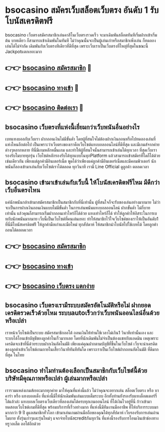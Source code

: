 # bsocasino สมัครเว็บสล็อตเว็บตรง อันดับ 1 รับโบนัสเครดิตฟรี

bsocasino เว็บตรงสมัครสมาชิกเล่นคาสิโนเว็บตรงรวดเร็ว จะมาเดิมพันสล็อตทันทีเริ่มฝากเข้าเริ่มต้น บาทเดียว ก็สามารถเข้าเดิมพันในทันที ไม่ว่าคุณนั้นจะเป็นผู้เล่นเก่าหรือสมาชิกเพิ่งเล่น ก็ทดลองเล่นได้ไม่จำกัด เดิมพันกับเว็บตรงทีเดียวที่ดีที่สุด เพราะเว็บเราเป็นเว็บตรงที่ใหญ่ที่สุดในขณะนี้ Jackpotแตกเยอะมาก

## 👉👉 [bsocasino สมัครสมาชิก](https://bit.ly/3Ckzg5n) 🎰
## 👉👉 [bsocasino ทางเข้า](https://bit.ly/3Ckzg5n) 🎰
## 👉👉 [bsocasino ติดต่อเรา](https://bit.ly/3Ckzg5n) 🎰

## bsocasino เว็บตรงที่แห่งนี้เยี่ยมกว่าเว็บพนันอื่นอย่างไร
เบทแทงบอลกับเว็บเรา ฝากถอนเงินไม่มีขั้นต่ำ โดยผู้ที่สนใจไม่ต้องฝากเงินถอนหรือไปทดลองเล่นที่แห่งไหนอีกต่อไป เป็นเพราะว่าเว็บตรงของเราคือเว็บไซต์แทงบอลออนไลน์ที่ดีที่สุด และมีเกมส์จากค่ายต่างๆหลากหลาย ทีนี่มีเกมหลักหมื่นเกม และทำให้ผู้ที่สนใจนั้นสามารถเข้าเล่นได้ทุกเวลา ที่สุดเว็บเรารองรับโมบายทุกรุ่น เว็บไซต์หลักรองรับได้ทุกแบบในทุกPlatform แล้วสามารถเข้าสมัครที่ใดก็ได้ด้วยเช่นเดียวกัน เพียงแต่ลูกค้ามีอินเตอร์เน็ต พูดได้ว่าเพียงแค่ลูกค้ามีอินเตอร์เน็ตและมีคอมพิวเตอร์ นักพนันก็ลองเข้ามาเล่นกับเว็บไซต์เราได้ตลอด ทุกวินาที เรามี Line Official ดูลูกค้า ตลอดเวลา

## bsocasino เข้ามาเข้าเล่นกับเว็บนี้ ให้โบนัสเครดิตฟรีไหม มีดีกว่าเว็บอื่นตรงไหน
แค่นักพนันกล้าเข้ามาสมัครสมาชิกเป็นสมาชิกกับที่นี่เท่านั้น ผู้ที่สนใจก็จะรับของเล่นอย่างมากมาย ไม่ว่าจะเป็นการฝากเงินถอนเงินแบบไม่มีขั้นต่ำ ในการเล่นพนันแทงบอลออนไลน์ ฝากขั้นต่ำ ไม่กี่บาทเท่านั้น แล้วคุณก็สามารถเริ่มฝากถอนเท่าไหร่ก็ได้ด้วย แทงเท่าไหร่ก็ได้ ทำให้ลูกค้าให้อิสระในการเบทกับนักพนันมากมาย เว็บนี้เป็นเว็บไซต์ที่คนเล่นเยอะ ทำให้สมาชิกไว้ใจเว็บไซต์ของเราให้เป็นอันดับ1 ที่นี่มีโบนัสเครดิตฟรี ให้ลูกค้ามือเก่าและมือใหม่ ทุกสัปดาห์ ให้สมาชิกนำโบนัสไปใช้เบทได้ โดยลูกค้าถอนได้ตลอดเวลา

## 👉👉 [bsocasino สมัครสมาชิก](https://bit.ly/3Ckzg5n)
## 👉👉 [bsocasino ทางเข้า](https://bit.ly/3Ckzg5n)
## 👉👉 [bsocasino เว็บตรง แตกง่าย](https://bit.ly/3Ckzg5n)

## bsocasino เว็บตรงเรามีระบบสมัครอัตโนมัติหรือไม่ ฝากยอดเครดิตรวดเร็วด้วยไหม ระบบautoเร็วกว่าเว็บพนันออนไลน์อื่นด้วยหรือเปล่า
เราหน้าเว็บไซต์เป็นระบบ สมัครสมาชิกออโต้ ถอนเงินให้ท่านใช้เวลาไม่เกิน1 วินาทีเท่านั้นเอง และระบบได้โอนเข้าบัญชีของลูกค้าในเร็วมากเลย โดยที่นักเดิมพันไม่จำเป็นต้องแชทกับแอดมิน เหตุเพราะเครดิตจะเข้าที่นี่ด้วยระบบฝากเงินอัตโนมัติ เพียงแค่คุณฝากตามบัญชีที่ขึ้นในเว็บไซต์ เว็บจะนำเครดิตของลูกค้าเข้าเว็บไซต์เกมภายในเสี้ยววินาทีทันทีทันใด เพราะเราเป็นเว็บไซต์ฝากถอนอัตโนมัติ ที่ดีมากที่สุด ในไทย

## bsocasino ทำไมท่านต้องเลือกเป็นสมาชิกกับเว็บไซต์นี้ด้วย บริษัทมีคุณภาพหรือเปล่า ผู้เล่นมากหรือเปล่า
เรารวมแหล่งเกมส์เยอะมากทุกค่าย มาให้คุณที่แห่งนี้แล้ว ไม่ว่าคุณจะอยากเล่น สล็อตเว็บตรง หรือ บาคาร่า หรือ แทงบอลเต็ง ที่แห่งนี้มีให้นักเดิมพันเล่นแบบเต็มระบบ อีกทั้งท่านยังรองรับแทงล็อตเตอร์รี่ได้แล้วล่ะ แทงบอลเว็บตรงเว็บเดียวที่ลองเล่นได้ครบทุกเกมออนไลน์ ที่ได้เงินไวอยู่ที่นี่ ก้าวเข้ามาทดสอบเว็บไซต์เกมที่ดีที่สุด พร้อมบริการที่เร็วอย่างมาก ที่แห่งนี้มีทีมงานมืออาชีพ ที่ให้บริการระบบมามากกว่า 9 ปี ดูแลสมาชิกทั่วโลก เข้ามาเล่นเกมผ่านมือถือของคุณได้ทุกสัปดาห์ เว็บรองรับการเล่นผ่านโมบาย ทั้งรุ่นเก่าๆและรุ่นใหม่ๆ แจกจ่ายโบนัสcreditกันทุกวัน ที่แห่งนี้รองรับการโอนเงินเข้าช่องทาง ทรูวอเล็ต ออโต้อีกด้วย
